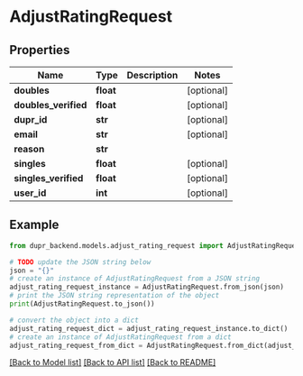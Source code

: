 # AdjustRatingRequest


## Properties

Name | Type | Description | Notes
------------ | ------------- | ------------- | -------------
**doubles** | **float** |  | [optional] 
**doubles_verified** | **float** |  | [optional] 
**dupr_id** | **str** |  | [optional] 
**email** | **str** |  | [optional] 
**reason** | **str** |  | 
**singles** | **float** |  | [optional] 
**singles_verified** | **float** |  | [optional] 
**user_id** | **int** |  | [optional] 

## Example

```python
from dupr_backend.models.adjust_rating_request import AdjustRatingRequest

# TODO update the JSON string below
json = "{}"
# create an instance of AdjustRatingRequest from a JSON string
adjust_rating_request_instance = AdjustRatingRequest.from_json(json)
# print the JSON string representation of the object
print(AdjustRatingRequest.to_json())

# convert the object into a dict
adjust_rating_request_dict = adjust_rating_request_instance.to_dict()
# create an instance of AdjustRatingRequest from a dict
adjust_rating_request_from_dict = AdjustRatingRequest.from_dict(adjust_rating_request_dict)
```
[[Back to Model list]](../README.md#documentation-for-models) [[Back to API list]](../README.md#documentation-for-api-endpoints) [[Back to README]](../README.md)


